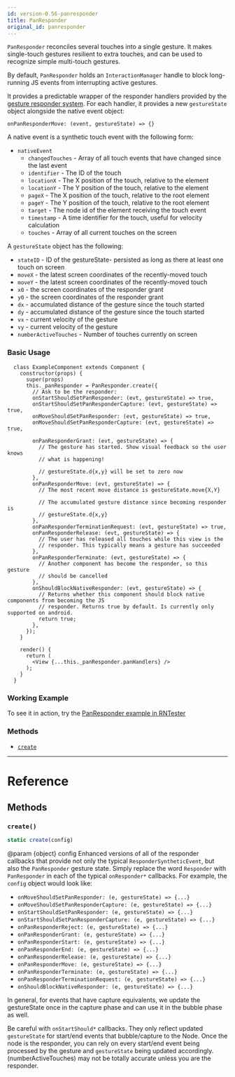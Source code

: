 ```yaml
---
id: version-0.56-panresponder
title: PanResponder
original_id: panresponder
---
```


`PanResponder` reconciles several touches into a single gesture. It makes single-touch gestures resilient to extra touches, and can be used to recognize simple multi-touch gestures.

By default, `PanResponder` holds an `InteractionManager` handle to block long-running JS events from interrupting active gestures.

It provides a predictable wrapper of the responder handlers provided by the [gesture responder system](gesture-responder-system.md). For each handler, it provides a new `gestureState` object alongside the native event object:

```
onPanResponderMove: (event, gestureState) => {}
```

A native event is a synthetic touch event with the following form:

* `nativeEvent`
  * `changedTouches` - Array of all touch events that have changed since the last event
  * `identifier` - The ID of the touch
  * `locationX` - The X position of the touch, relative to the element
  * `locationY` - The Y position of the touch, relative to the element
  * `pageX` - The X position of the touch, relative to the root element
  * `pageY` - The Y position of the touch, relative to the root element
  * `target` - The node id of the element receiving the touch event
  * `timestamp` - A time identifier for the touch, useful for velocity calculation
  * `touches` - Array of all current touches on the screen

A `gestureState` object has the following:

* `stateID` - ID of the gestureState- persisted as long as there at least one touch on screen
* `moveX` - the latest screen coordinates of the recently-moved touch
* `moveY` - the latest screen coordinates of the recently-moved touch
* `x0` - the screen coordinates of the responder grant
* `y0` - the screen coordinates of the responder grant
* `dx` - accumulated distance of the gesture since the touch started
* `dy` - accumulated distance of the gesture since the touch started
* `vx` - current velocity of the gesture
* `vy` - current velocity of the gesture
* `numberActiveTouches` - Number of touches currently on screen

### Basic Usage

```
  class ExampleComponent extends Component {
    constructor(props) {
      super(props)
      this._panResponder = PanResponder.create({
        // Ask to be the responder:
        onStartShouldSetPanResponder: (evt, gestureState) => true,
        onStartShouldSetPanResponderCapture: (evt, gestureState) => true,
        onMoveShouldSetPanResponder: (evt, gestureState) => true,
        onMoveShouldSetPanResponderCapture: (evt, gestureState) => true,

        onPanResponderGrant: (evt, gestureState) => {
          // The gesture has started. Show visual feedback so the user knows
          // what is happening!

          // gestureState.d{x,y} will be set to zero now
        },
        onPanResponderMove: (evt, gestureState) => {
          // The most recent move distance is gestureState.move{X,Y}

          // The accumulated gesture distance since becoming responder is
          // gestureState.d{x,y}
        },
        onPanResponderTerminationRequest: (evt, gestureState) => true,
        onPanResponderRelease: (evt, gestureState) => {
          // The user has released all touches while this view is the
          // responder. This typically means a gesture has succeeded
        },
        onPanResponderTerminate: (evt, gestureState) => {
          // Another component has become the responder, so this gesture
          // should be cancelled
        },
        onShouldBlockNativeResponder: (evt, gestureState) => {
          // Returns whether this component should block native components from becoming the JS
          // responder. Returns true by default. Is currently only supported on android.
          return true;
        },
      });
    }

    render() {
      return (
        <View {...this._panResponder.panHandlers} />
      );
    }
  }
```

### Working Example

To see it in action, try the [PanResponder example in RNTester](https://github.com/facebook/react-native/blob/master/RNTester/js/PanResponderExample.js)

### Methods

* [`create`](panresponder.md#create)

---

# Reference

## Methods

### `create()`

```javascript
static create(config)
```

@param {object} config Enhanced versions of all of the responder callbacks that provide not only the typical `ResponderSyntheticEvent`, but also the `PanResponder` gesture state. Simply replace the word `Responder` with `PanResponder` in each of the typical `onResponder*` callbacks. For example, the `config` object would look like:

* `onMoveShouldSetPanResponder: (e, gestureState) => {...}`
* `onMoveShouldSetPanResponderCapture: (e, gestureState) => {...}`
* `onStartShouldSetPanResponder: (e, gestureState) => {...}`
* `onStartShouldSetPanResponderCapture: (e, gestureState) => {...}`
* `onPanResponderReject: (e, gestureState) => {...}`
* `onPanResponderGrant: (e, gestureState) => {...}`
* `onPanResponderStart: (e, gestureState) => {...}`
* `onPanResponderEnd: (e, gestureState) => {...}`
* `onPanResponderRelease: (e, gestureState) => {...}`
* `onPanResponderMove: (e, gestureState) => {...}`
* `onPanResponderTerminate: (e, gestureState) => {...}`
* `onPanResponderTerminationRequest: (e, gestureState) => {...}`
* `onShouldBlockNativeResponder: (e, gestureState) => {...}`

In general, for events that have capture equivalents, we update the gestureState once in the capture phase and can use it in the bubble phase as well.

Be careful with `onStartShould*` callbacks. They only reflect updated `gestureState` for start/end events that bubble/capture to the Node. Once the node is the responder, you can rely on every start/end event being processed by the gesture and `gestureState` being updated accordingly. (numberActiveTouches) may not be totally accurate unless you are the responder.
